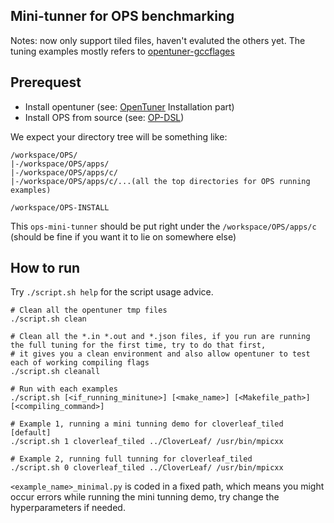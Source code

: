 ## Mini-tunner for OPS benchmarking

Notes: now only support tiled files, haven't evaluted the others yet.
The tuning examples mostly refers to [opentuner-gccflages](https://github.com/jansel/opentuner/tree/567c48bc3cc66a178fc5462ecc58dd48670bbbf9/examples/gccflags)

## Prerequest

- Install opentuner (see: [OpenTuner](https://github.com/jansel/opentuner/tree/567c48bc3cc66a178fc5462ecc58dd48670bbbf9) Installation part)
- Install OPS from source (see: [OP-DSL](https://github.com/OP-DSL/OPS))

We expect your directory tree will be something like:

```shell
/workspace/OPS/
|-/workspace/OPS/apps/
|-/workspace/OPS/apps/c/
|-/workspace/OPS/apps/c/...(all the top directories for OPS running examples)

/workspace/OPS-INSTALL
```

This `ops-mini-tunner` should be put right under the `/workspace/OPS/apps/c` (should be fine if you want it to lie on somewhere else)

## How to run

Try `./script.sh help` for the script usage advice.

```shell
# Clean all the opentuner tmp files
./script.sh clean 

# Clean all the *.in *.out and *.json files, if you run are running the full tuning for the first time, try to do that first, 
# it gives you a clean environment and also allow opentuner to test each of working compiling flags
./script.sh cleanall

# Run with each examples
./script.sh [<if_running_minitune>] [<make_name>] [<Makefile_path>] [<compiling_command>]

# Example 1, running a mini tunning demo for cloverleaf_tiled [default]
./script.sh 1 cloverleaf_tiled ../CloverLeaf/ /usr/bin/mpicxx

# Example 2, running full tunning for cloverleaf_tiled 
./script.sh 0 cloverleaf_tiled ../CloverLeaf/ /usr/bin/mpicxx
```


`<example_name>_minimal.py` is coded in a fixed path, which means you might occur errors while running the mini tunning demo, try change the hyperparameters if needed.
